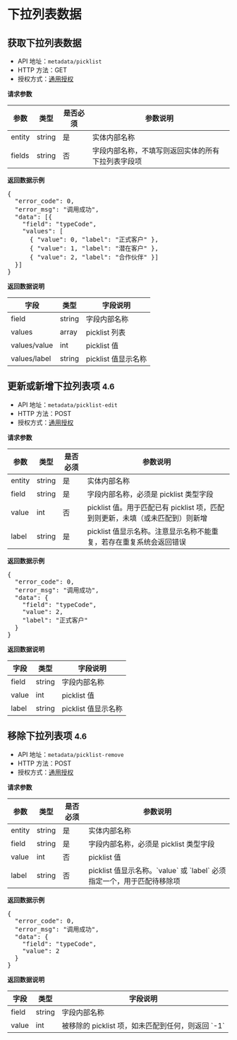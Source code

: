 # 下拉列表数据

## 获取下拉列表数据

- API 地址：`metadata/picklist`
- HTTP 方法：GET
- 授权方式：[通用授权](auth-intro.html)

**请求参数**
<table>
<thead>
	<tr>
		<th>参数</th>
		<th>类型</th>
		<th>是否必须</th>
		<th>参数说明</th>
	</tr>
</thead>
<tbody>
	<tr>
		<td>entity</td>
		<td>string</td>
		<td>是</td>
		<td>实体内部名称</td>
	</tr>
  <tr>
		<td>fields</td>
		<td>string</td>
		<td>否</td>
		<td>字段内部名称，不填写则返回实体的所有下拉列表字段项</td>
	</tr>
</tbody>
</table>

**返回数据示例**

<pre>
{
  "error_code": 0,
  "error_msg": "调用成功",
  "data": [{
    "field": "typeCode",
    "values": [
      { "value": 0, "label": "正式客户" },
      { "value": 1, "label": "潜在客户" },
      { "value": 2, "label": "合作伙伴" }]
  }]
}
</pre>

**返回数据说明**
<table>
<thead>
	<tr>
		<th>字段</th>
		<th>类型</th>
		<th>字段说明</th>
	</tr>
</thead>
<tbody>
	<tr>
		<td>field</td>
		<td>string</td>
		<td>字段内部名称</td>
	</tr>
  <tr>
		<td>values</td>
		<td>array</td>
		<td>picklist 列表</td>
	</tr>
  <tr>
		<td>values/value</td>
		<td>int</td>
		<td>picklist 值</td>
	</tr>
  <tr>
		<td>values/label</td>
		<td>string</td>
		<td>picklist 值显示名称</td>
	</tr>
</tbody>
</table>

## 更新或新增下拉列表项 <small>4.6</small>

- API 地址：`metadata/picklist-edit`
- HTTP 方法：POST
- 授权方式：[通用授权](auth-intro.html)

**请求参数**
<table>
<thead>
	<tr>
		<th>参数</th>
		<th>类型</th>
		<th>是否必须</th>
		<th>参数说明</th>
	</tr>
</thead>
<tbody>
	<tr>
		<td>entity</td>
		<td>string</td>
		<td>是</td>
		<td>实体内部名称</td>
	</tr>
  <tr>
		<td>field</td>
		<td>string</td>
		<td>是</td>
		<td>字段内部名称，必须是 picklist 类型字段</td>
	</tr>
	<tr>
		<td>value</td>
		<td>int</td>
		<td>否</td>
		<td>picklist 值。用于匹配已有 picklist 项，匹配到则更新，未填（或未匹配到）则新增</td>
	</tr>
  <tr>
		<td>label</td>
		<td>string</td>
		<td>是</td>
		<td>picklist 值显示名称。注意显示名称不能重复，若存在重复系统会返回错误</td>
	</tr>
</tbody>
</table>

**返回数据示例**

<pre>
{
  "error_code": 0,
  "error_msg": "调用成功",
  "data": {
    "field": "typeCode",
    "value": 2,
    "label": "正式客户"
  }
}
</pre>

**返回数据说明**
<table>
<thead>
	<tr>
		<th>字段</th>
		<th>类型</th>
		<th>字段说明</th>
	</tr>
</thead>
<tbody>
	<tr>
		<td>field</td>
		<td>string</td>
		<td>字段内部名称</td>
	</tr>
	<tr>
		<td>value</td>
		<td>int</td>
		<td>picklist 值</td>
	</tr>
  <tr>
		<td>label</td>
		<td>string</td>
		<td>picklist 值显示名称</td>
	</tr>
</tbody>
</table>

## 移除下拉列表项 <small>4.6</small>

- API 地址：`metadata/picklist-remove`
- HTTP 方法：POST
- 授权方式：[通用授权](auth-intro.html)

**请求参数**
<table>
<thead>
	<tr>
		<th>参数</th>
		<th>类型</th>
		<th>是否必须</th>
		<th>参数说明</th>
	</tr>
</thead>
<tbody>
	<tr>
		<td>entity</td>
		<td>string</td>
		<td>是</td>
		<td>实体内部名称</td>
	</tr>
  <tr>
		<td>field</td>
		<td>string</td>
		<td>是</td>
		<td>字段内部名称，必须是 picklist 类型字段</td>
	</tr>
	<tr>
		<td>value</td>
		<td>int</td>
		<td>否</td>
		<td>picklist 值</td>
	</tr>
  <tr>
		<td>label</td>
		<td>string</td>
		<td>否</td>
		<td>picklist 值显示名称。`value` 或 `label` 必须指定一个，用于匹配待移除项</td>
	</tr>
</tbody>
</table>

**返回数据示例**

<pre>
{
  "error_code": 0,
  "error_msg": "调用成功",
  "data": {
    "field": "typeCode",
    "value": 2
  }
}
</pre>

**返回数据说明**
<table>
<thead>
	<tr>
		<th>字段</th>
		<th>类型</th>
		<th>字段说明</th>
	</tr>
</thead>
<tbody>
	<tr>
		<td>field</td>
		<td>string</td>
		<td>字段内部名称</td>
	</tr>
	<tr>
		<td>value</td>
		<td>int</td>
		<td>被移除的 picklist 项，如未匹配到任何，则返回 `-1`</td>
	</tr>
</tbody>
</table>
